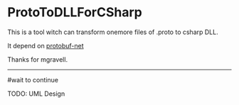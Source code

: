 # ProtoToDLLForCSharp
This is a tool witch can transform onemore files of .proto to csharp DLL.

It depend on [protobuf-net](https://github.com/mgravell/protobuf-net.git)

Thanks for mgravell.

----
#wait to continue

TODO: UML Design